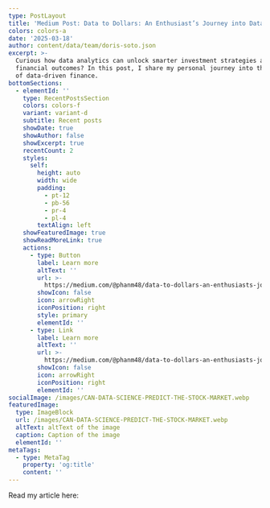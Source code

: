 ```yaml
---
type: PostLayout
title: 'Medium Post: Data to Dollars: An Enthusiast’s Journey into Data-Driven Finance'
colors: colors-a
date: '2025-03-18'
author: content/data/team/doris-soto.json
excerpt: >-
  Curious how data analytics can unlock smarter investment strategies and drive
  financial outcomes? In this post, I share my personal journey into the world
  of data-driven finance.
bottomSections:
  - elementId: ''
    type: RecentPostsSection
    colors: colors-f
    variant: variant-d
    subtitle: Recent posts
    showDate: true
    showAuthor: false
    showExcerpt: true
    recentCount: 2
    styles:
      self:
        height: auto
        width: wide
        padding:
          - pt-12
          - pb-56
          - pr-4
          - pl-4
        textAlign: left
    showFeaturedImage: true
    showReadMoreLink: true
    actions:
      - type: Button
        label: Learn more
        altText: ''
        url: >-
          https://medium.com/@phanm48/data-to-dollars-an-enthusiasts-journey-into-data-driven-finance-4cec9251d000
        showIcon: false
        icon: arrowRight
        iconPosition: right
        style: primary
        elementId: ''
      - type: Link
        label: Learn more
        altText: ''
        url: >-
          https://medium.com/@phanm48/data-to-dollars-an-enthusiasts-journey-into-data-driven-finance-4cec9251d000
        showIcon: false
        icon: arrowRight
        iconPosition: right
        elementId: ''
socialImage: /images/CAN-DATA-SCIENCE-PREDICT-THE-STOCK-MARKET.webp
featuredImage:
  type: ImageBlock
  url: /images/CAN-DATA-SCIENCE-PREDICT-THE-STOCK-MARKET.webp
  altText: altText of the image
  caption: Caption of the image
  elementId: ''
metaTags:
  - type: MetaTag
    property: 'og:title'
    content: ''
---
```

<div style="text-align: left">Read my article here: <https://medium.com/@phanm48/data-to-dollars-an-enthusiasts-journey-into-data-driven-finance-4cec9251d000></div>

